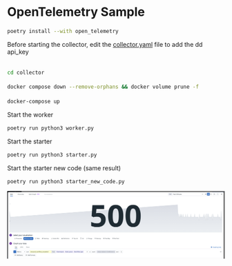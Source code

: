 # OpenTelemetry Sample


``` bash
poetry install --with open_telemetry
```

Before starting the collector, edit the [collector.yaml](collector%2Fcollector.yaml) file to add the dd api_key


```bash

cd collector

docker compose down --remove-orphans && docker volume prune -f

docker-compose up 

```


Start the worker

``` bash
poetry run python3 worker.py
```

Start the starter

``` bash
poetry run python3 starter.py
```

Start the starter new code (same result)

``` bash
poetry run python3 starter_new_code.py
```

![Screenshot 2025-01-30 at 16.30.21.png](Screenshot%202025-01-30%20at%2016.30.21.png)